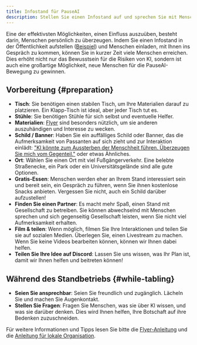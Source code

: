 ```yaml
---
title: Infostand für PauseAI
description: Stellen Sie einen Infostand auf und sprechen Sie mit Menschen über die Risiken von KI und warum wir eine Pause benötigen.
---
```

 <!-- end of frontmatter metadata, dashes above need to stay -->
Eine der effektivsten Möglichkeiten, einen Einfluss auszuüben, besteht darin, Menschen persönlich zu überzeugen.
Indem Sie einen Infostand in der Öffentlichkeit aufstellen ([Beispiel](https://x.com/ChrisGerrby/status/1837537928748351611)) und Menschen einladen, mit Ihnen ins Gespräch zu kommen, können Sie in kurzer Zeit viele Menschen erreichen.
Dies erhöht nicht nur das Bewusstsein für die Risiken von KI, sondern ist auch eine großartige Möglichkeit, neue Menschen für die PauseAI-Bewegung zu gewinnen.

## Vorbereitung {#preparation}

- **Tisch**: Sie benötigen einen stabilen Tisch, um Ihre Materialien darauf zu platzieren. Ein Klapp-Tisch ist ideal, aber jeder Tisch tut es.
- **Stühle**: Sie benötigen Stühle für sich selbst und eventuelle Helfer.
- **Materialien**: [Flyer](/flyering) sind besonders nützlich, um sie anderen auszuhändigen und Interesse zu wecken.
- **Schild / Banner**: Haben Sie ein auffälliges Schild oder Banner, das die Aufmerksamkeit von Passanten auf sich zieht und zur Interaktion einlädt: ["KI könnte zum Aussterben der Menschheit führen. Überzeugen Sie mich vom Gegenteil."](https://x.com/ChrisGerrby/status/1831039867670991075) oder etwas Ähnliches.
- **Ort**: Wählen Sie einen Ort mit viel Fußgängerverkehr. Eine belebte Straßenecke, ein Park oder ein Universitätsgelände sind alle gute Optionen.
- **Gratis-Essen**: Menschen werden eher an Ihrem Stand interessiert sein und bereit sein, ein Gespräch zu führen, wenn Sie ihnen kostenlose Snacks anbieten. Vergessen Sie nicht, auch ein Schild darüber aufzustellen!
- **Finden Sie einen Partner**: Es macht mehr Spaß, einen Stand mit Gesellschaft zu betreiben. Sie können abwechselnd mit Menschen sprechen und sich gegenseitig Gesellschaft leisten, wenn Sie nicht viel Aufmerksamkeit erhalten.
- **Film & teilen**: Wenn möglich, filmen Sie Ihre Interaktionen und teilen Sie sie auf sozialen Medien. Überlegen Sie, einen Livestream zu machen. Wenn Sie keine Videos bearbeiten können, können wir Ihnen dabei helfen.
- **Teilen Sie Ihre Idee auf Discord**: Lassen Sie uns wissen, was Ihr Plan ist, damit wir Ihnen helfen und beitreten können!

## Während des Standbetriebs {#while-tabling}

- **Seien Sie ansprechbar**: Seien Sie freundlich und zugänglich. Lächeln Sie und machen Sie Augenkontakt.
- **Stellen Sie Fragen**: Fragen Sie Menschen, was sie über KI wissen, und was sie darüber denken. Dies wird Ihnen helfen, Ihre Botschaft auf ihre Bedenken zuzuschneiden.

Für weitere Informationen und Tipps lesen Sie bitte die [Flyer-Anleitung](/flyering) und die [Anleitung für lokale Organisation](local-organizing).